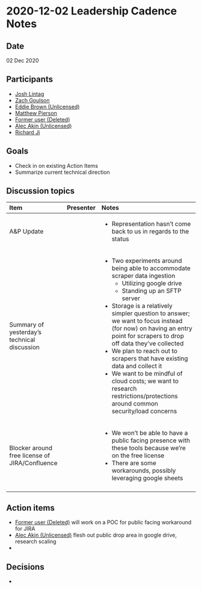 # 2020-12-02 Leadership Cadence Notes

## Date <a id="id-2020-12-02LeadershipCadenceNotes-Date"></a>

02 Dec 2020

## Participants <a id="id-2020-12-02LeadershipCadenceNotes-Participants"></a>

* [Josh Lintag](https://pdap.atlassian.net/wiki/people/5f20c61fc9c094001c5d32ca?ref=confluence)
* [Zach Goulson](https://pdap.atlassian.net/wiki/people/5f1f8319ef11df0025869e21?ref=confluence)
* [Eddie Brown \(Unlicensed\)](https://pdap.atlassian.net/wiki/people/5f2205e570fb250022c01aaa?ref=confluence)
* [Matthew Pierson](https://pdap.atlassian.net/wiki/people/5f7e4b14021acf0076f6cceb?ref=confluence)
* [Former user \(Deleted\)](https://pdap.atlassian.net/wiki/people/5f8f95be40588b0077ed830a?ref=confluence)
* [Alec Akin \(Unlicensed\)](https://pdap.atlassian.net/wiki/people/5f1e64ee2aa25000286fc7fc?ref=confluence)
* [Richard Ji](https://pdap.atlassian.net/wiki/people/5f8f95be0e068b00766b6903?ref=confluence)

## Goals <a id="id-2020-12-02LeadershipCadenceNotes-Goals"></a>

* Check in on existing Action Items
* Summarize current technical direction

## Discussion topics <a id="id-2020-12-02LeadershipCadenceNotes-Discussiontopics"></a>

<table>
  <thead>
    <tr>
      <th style="text-align:left">Item</th>
      <th style="text-align:left">Presenter</th>
      <th style="text-align:left">Notes</th>
    </tr>
  </thead>
  <tbody>
    <tr>
      <td style="text-align:left">A&amp;P Update</td>
      <td style="text-align:left"></td>
      <td style="text-align:left">
        <ul>
          <li>Representation hasn&#x2019;t come back to us in regards to the status</li>
        </ul>
      </td>
    </tr>
    <tr>
      <td style="text-align:left">Summary of yesterday&#x2019;s technical discussion</td>
      <td style="text-align:left"></td>
      <td style="text-align:left">
        <ul>
          <li>Two experiments around being able to accommodate scraper data ingestion
            <ul>
              <li>Utilizing google drive</li>
              <li>Standing up an SFTP server</li>
            </ul>
          </li>
          <li>Storage is a relatively simpler question to answer; we want to focus instead
            (for now) on having an entry point for scrapers to drop off data they&#x2019;ve
            collected</li>
          <li>We plan to reach out to scrapers that have existing data and collect it</li>
          <li>We want to be mindful of cloud costs; we want to research restrictions/protections
            around common security/load concerns</li>
        </ul>
      </td>
    </tr>
    <tr>
      <td style="text-align:left">Blocker around free license of JIRA/Confluence</td>
      <td style="text-align:left"></td>
      <td style="text-align:left">
        <ul>
          <li>We won&#x2019;t be able to have a public facing presence with these tools
            because we&#x2019;re on the free license</li>
          <li>There are some workarounds, possibly leveraging google sheets</li>
        </ul>
      </td>
    </tr>
    <tr>
      <td style="text-align:left"></td>
      <td style="text-align:left"></td>
      <td style="text-align:left"></td>
    </tr>
  </tbody>
</table>

## Action items <a id="id-2020-12-02LeadershipCadenceNotes-Actionitems"></a>

* [Former user \(Deleted\)](https://pdap.atlassian.net/wiki/people/5f8f95be40588b0077ed830a?ref=confluence) will work on a POC for public facing workaround for JIRA
* [Alec Akin \(Unlicensed\)](https://pdap.atlassian.net/wiki/people/5f1e64ee2aa25000286fc7fc?ref=confluence) flesh out public drop area in google drive, research scaling
* 
## Decisions <a id="id-2020-12-02LeadershipCadenceNotes-Decisions"></a>

* 
